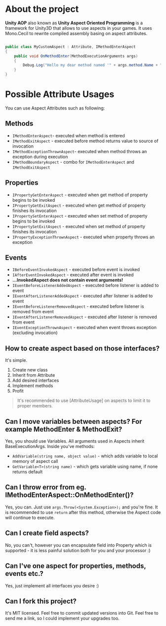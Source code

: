 # About the project

**Unity AOP** also known as **Unity Aspect Oriented Programming** is a framework for Unity3D  that allows to use aspects in your games. It uses Mono.Cecil to rewrite compiled assembly basing on aspect attributes.

```cs

public class MyCustomAspect : Attribute, IMethodEnterAspect
{
	public void OnMethodEnter(MethodExecutionArguments args)
	{
		Debug.Log("Hello my dear method named '" + args.method.Name + "'");
	}
}

```

# Possible Attribute Usages
You can use Aspect Attributes such as following:
## Methods
* `IMethodEnterAspect`- executed when method is entered
* `IMethodExitAspect` - executed before method returns value to source of invocation
* `IMethodExceptionThrownAspect`- executed when method throws an exception during execution
* `IMethodBoundaryAspect` - combo for `IMethodEnterAspect` and `IMethodExitAspect`
 
## Properties
* `IPropertyGetEnterAspect` - executed when get method of property begins to be invoked
* `IPropertyGetExitAspect` - executed when get method of property finishes its invocation
* `IPropertySetEnterAspect` - executed when set method of property begins to be invoked
* `IPropertySetExitAspect` - executed when set method of property finishes its invocation
* `IPropertyExceptionThrownAspect` - executed when property throws an exception
 
## Events
* `IBeforeEventInvokedAspect` - executed before event is invoked
* `IAfterEventInvokedAspect` - executed after event is invoked
* **...InvokedAspect does not contain event arguments!**
* `IEventBeforeListenerAddedAspect` - executed before listener is added to event
* `IEventAfterListenerAddedAspect` - executed after listener is added to event
* `IEventBeforeListenerRemovedAspect` - executed before listener is removed from event
* `IEventAfterListenerRemovedAspect` - executed after listener is removed from event
* `IEventExceptionThrownAspect` - executed when event throws exception (excluding invocation)

## How to create aspect based on those interfaces?
It's simple. 
1. Create new class
2. Inherit from Attribute
3. Add desired interfaces
4. Implement methods
5. Profit
> It's recommended to use [AttributeUsage] on aspects to limit it to proper members.

## Can I move variables between aspects? For example MethodEnter & MethodExit?
Yes, you should use Variables. All arguments used in Aspects inherit BaseExecutionArgs. Inside you've methods:
* `AddVariable(string name, object value)` - which adds variable to local memory of aspect call
* `GetVariable<T>(string name)` - which gets variable using name, if none returns default

## Can I throw error from eg. IMethodEnterAspect::OnMethodEnter(<args>)?
Yes, you can. Just use `args.Throw(<System.Exception>);` and you're fine. It is recommended to use `return` after this method, otherwise the Aspect code will continue to execute.
	
## Can I create field aspects?
No, you can't, however you can encapsulate field into Property which is supported - it is less painful solution both for you and your processor :)

## Can I've one aspect for properties, methods, events etc.?
Yes, just implement all interfaces you desire :)

## Can I fork this project?
It's MIT licensed. Feel free to commit updated versions into Git. Feel free to send me a link, so I could implement your upgrades too.
